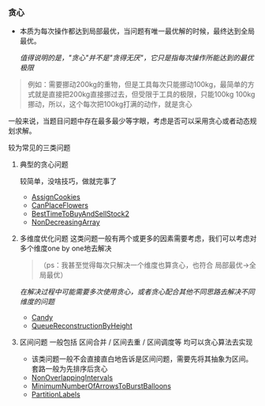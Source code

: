 ### 贪心
- 本质为每次操作都达到局部最优，当问题有唯一最优解的时候，最终达到全局最优。
    
    *值得说明的是，"贪心"并不是"贪得无厌"，它只是指每次操作所能达到的最优极限*
> 例如：需要挪动200kg的重物，但是工具每次只能挪动100kg，最简单的方式就是直接把200kg直接挪过去，但受限于工具的极限，只能100kg 100kg挪动，所以，这个每次把100kg打满的动作，就是贪心

一般来说，当题目问题中存在最多最少等字眼，考虑是否可以采用贪心或者动态规划求解。

较为常见的三类问题 

1. 典型的贪心问题
    
    较简单，没啥技巧，做就完事了
    - [AssignCookies](./AssignCookies.py)
    - [CanPlaceFlowers](./CanPlaceFlowers.py)
    - [BestTimeToBuyAndSellStock2](./买卖股票的最佳时机.py)
    - [NonDecreasingArray](./NonDecreasingArray.py)
    
2. 多维度优化问题
    这类问题一般有两个或更多的因素需要考虑，我们可以考虑对多个维度one by one地去解决 
    >（ps：我甚至觉得每次只解决一个维度也算贪心，也符合 局部最优->全局最优）
    
    *在解决过程中可能需要多次使用贪心，或者贪心配合其他不同思路去解决不同维度的问题*
    - [Candy](./Candy.py)
    - [QueueReconstructionByHeight](./QueueReconstructionByHeight.py)
    
3. 区间问题
    一般包括 区间合并 / 区间去重 / 区间调度等 均可以贪心算法去实现
    
    * 该类问题一般不会直接直白地告诉是区间问题，需要先将其抽象为区间。套路一般为先排序后贪心
    - [NonOverlappingIntervals](./NonOverlappingIntervals.py)
    - [MinimumNumberOfArrowsToBurstBalloons](./MinimumNumberOfArrowsToBurstBalloons.py)
    - [PartitionLabels](./PartitionLabels.py)